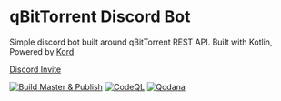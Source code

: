 # qBitTorrent Discord Bot
Simple discord bot built around qBitTorrent REST API. Built with Kotlin, Powered by [Kord](https://github.com/kordlib/kord)

[Discord Invite](https://discord.com/oauth2/authorize?client_id=1271843928060203031&permissions=563364418284608&integration_type=0&scope=bot)

[![Build Master & Publish](https://github.com/daksh7011/qbt-bot/actions/workflows/master.yml/badge.svg)](https://github.com/daksh7011/qbt-bot/actions/workflows/master.yml)
[![CodeQL](https://github.com/daksh7011/qbt-bot/actions/workflows/codeql.yml/badge.svg)](https://github.com/daksh7011/qbt-bot/actions/workflows/codeql.yml)
[![Qodana](https://github.com/daksh7011/qbt-bot/actions/workflows/qodana_code_quality.yml/badge.svg)](https://github.com/daksh7011/qbt-bot/actions/workflows/qodana_code_quality.yml)
